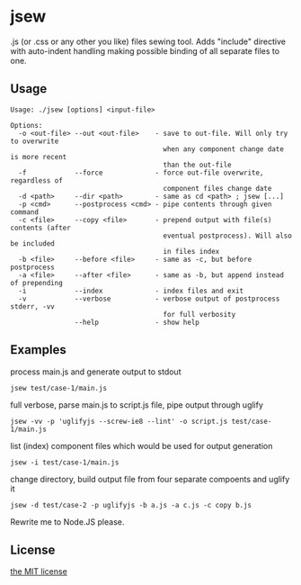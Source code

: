 # jsew

.js (or .css or any other you like) files sewing tool. Adds "include" directive
with auto-indent handling making possible binding of all separate files to one.

## Usage

```
Usage: ./jsew [options] <input-file>

Options:
  -o <out-file> --out <out-file>    - save to out-file. Will only try to overwrite
                                      when any component change date is more recent
                                      than the out-file
  -f            --force             - force out-file overwrite, regardless of
                                      component files change date
  -d <path>     --dir <path>        - same as cd <path> ; jsew [...]
  -p <cmd>      --postprocess <cmd> - pipe contents through given command
  -c <file>     --copy <file>       - prepend output with file(s) contents (after
                                      eventual postprocess). Will also be included
                                      in files index
  -b <file>     --before <file>     - same as -c, but before postprocess
  -a <file>     --after <file>      - same as -b, but append instead of prepending
  -i            --index             - index files and exit
  -v            --verbose           - verbose output of postprocess stderr, -vv
                                      for full verbosity
                --help              - show help
```

## Examples
  
process main.js and generate output to stdout
```
jsew test/case-1/main.js
```
  
full verbose, parse main.js to script.js file, pipe output through uglify
```
jsew -vv -p 'uglifyjs --screw-ie8 --lint' -o script.js test/case-1/main.js
```

list (index) component files which would be used for output generation
```
jsew -i test/case-1/main.js
```
  
change directory, build output file from four separate compoents and uglify it
```
jsew -d test/case-2 -p uglifyjs -b a.js -a c.js -c copy b.js
```

Rewrite me to Node.JS please.

## License

[the MIT license](https://github.com/twbs/bootstrap/blob/master/LICENSE)
